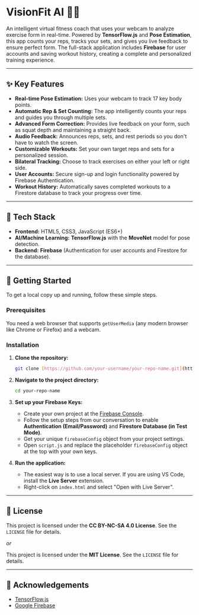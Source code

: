 # VisionFit AI 🏋️‍♂️

An intelligent virtual fitness coach that uses your webcam to analyze exercise form in real-time. Powered by **TensorFlow.js** and **Pose Estimation**, this app counts your reps, tracks your sets, and gives you live feedback to ensure perfect form. The full-stack application includes **Firebase** for user accounts and saving workout history, creating a complete and personalized training experience.

---

## ✨ Key Features

* **Real-time Pose Estimation:** Uses your webcam to track 17 key body points.
* **Automatic Rep & Set Counting:** The app intelligently counts your reps and guides you through multiple sets.
* **Advanced Form Correction:** Provides live feedback on your form, such as squat depth and maintaining a straight back.
* **Audio Feedback:** Announces reps, sets, and rest periods so you don't have to watch the screen.
* **Customizable Workouts:** Set your own target reps and sets for a personalized session.
* **Bilateral Tracking:** Choose to track exercises on either your left or right side.
* **User Accounts:** Secure sign-up and login functionality powered by Firebase Authentication.
* **Workout History:** Automatically saves completed workouts to a Firestore database to track your progress over time.

---

## 🔧 Tech Stack

* **Frontend:** HTML5, CSS3, JavaScript (ES6+)
* **AI/Machine Learning:** **TensorFlow.js** with the **MoveNet** model for pose detection.
* **Backend:** **Firebase** (Authentication for user accounts and Firestore for the database).

---

## 🚀 Getting Started

To get a local copy up and running, follow these simple steps.

### Prerequisites

You need a web browser that supports `getUserMedia` (any modern browser like Chrome or Firefox) and a webcam.

### Installation

1.  **Clone the repository:**
    ```sh
    git clone [https://github.com/your-username/your-repo-name.git](https://github.com/your-username/your-repo-name.git)
    ```
2.  **Navigate to the project directory:**
    ```sh
    cd your-repo-name
    ```
3.  **Set up your Firebase Keys:**
    * Create your own project at the [Firebase Console](https://console.firebase.google.com/).
    * Follow the setup steps from our conversation to enable **Authentication (Email/Password)** and **Firestore Database (in Test Mode)**.
    * Get your unique `firebaseConfig` object from your project settings.
    * Open `script.js` and replace the placeholder `firebaseConfig` object at the top with your own keys.

4.  **Run the application:**
    * The easiest way is to use a local server. If you are using VS Code, install the **Live Server** extension.
    * Right-click on `index.html` and select "Open with Live Server".

---

## 📜 License

This project is licensed under the **CC BY-NC-SA 4.0 License**. See the `LICENSE` file for details.

*or*

This project is licensed under the **MIT License**. See the `LICENSE` file for details.

---

## 🙏 Acknowledgements

* [TensorFlow.js](https://www.tensorflow.org/js)
* [Google Firebase](https://firebase.google.com/)
